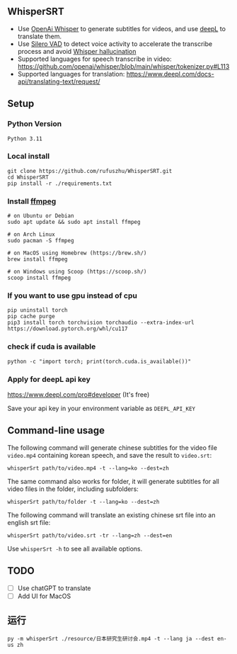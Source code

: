 ## WhisperSRT
- Use [OpenAi Whisper](https://github.com/openai/whisper) to generate subtitles for videos, and use [deepL](https://www.deepl.com/translator) to translate them.
- Use [Silero VAD](https://github.com/snakers4/silero-vad) to detect voice activity to accelerate the transcribe process and avoid [Whisper hallucination ](https://github.com/openai/whisper/discussions/679)
- Supported languages for speech transcribe in video: https://github.com/openai/whisper/blob/main/whisper/tokenizer.py#L113
- Supported languages for translation: https://www.deepl.com/docs-api/translating-text/request/
## Setup

### Python Version
`Python 3.11`

### Local install
```
git clone https://github.com/rufuszhu/WhisperSRT.git
cd WhisperSRT
pip install -r ./requirements.txt 
```
### Install [ffmpeg](https://ffmpeg.org/)
```
# on Ubuntu or Debian
sudo apt update && sudo apt install ffmpeg

# on Arch Linux
sudo pacman -S ffmpeg

# on MacOS using Homebrew (https://brew.sh/)
brew install ffmpeg

# on Windows using Scoop (https://scoop.sh/)
scoop install ffmpeg
```
### If you want to use gpu instead of cpu
```commandline
pip uninstall torch
pip cache purge
pip3 install torch torchvision torchaudio --extra-index-url https://download.pytorch.org/whl/cu117
```
### check if cuda is available
```commandline
python -c "import torch; print(torch.cuda.is_available())"
```
### Apply for deepL api key
https://www.deepl.com/pro#developer (It's free)

Save your api key in your environment variable as `DEEPL_API_KEY`

## Command-line usage
The following command will generate chinese subtitles for the video file `video.mp4` containing korean speech, and save the result to `video.srt`:
```commandline
whisperSrt path/to/video.mp4 -t --lang=ko --dest=zh
```
The same command also works for folder, it will generate subtitles for all video files in the folder, including subfolders:
```commandline
whisperSrt path/to/folder -t --lang=ko --dest=zh
```
The following command will translate an existing chinese srt file into an english srt file:
```commandline
whisperSrt path/to/video.srt -tr --lang=zh --dest=en
```
Use `whisperSrt -h` to see all available options.

## TODO
- [ ] Use chatGPT to translate
- [ ] Add UI for MacOS

## 运行
```shell
py -m whisperSrt ./resource/日本研究生研讨会.mp4 -t --lang ja --dest en-us zh
```
